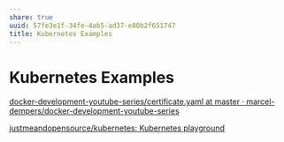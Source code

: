 ```yaml
---
share: true
uuid: 57fe3e1f-34fe-4ab5-ad37-e80b2f651747
title: Kubernetes Examples
---
```

# Kubernetes Examples
[docker-development-youtube-series/certificate.yaml at master · marcel-dempers/docker-development-youtube-series](https://github.com/marcel-dempers/docker-development-youtube-series/blob/master/kubernetes/cert-manager/certificate.yaml)

[justmeandopensource/kubernetes: Kubernetes playground](https://github.com/justmeandopensource/kubernetes)